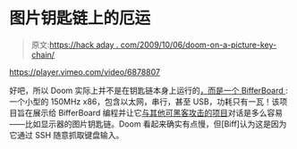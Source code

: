# 图片钥匙链上的厄运

> 原文:[https://hack aday . com/2009/10/06/doom-on-a-picture-key-chain/](https://hackaday.com/2009/10/06/doom-on-a-picture-key-chain/)

<https://player.vimeo.com/video/6878807>

</div> <p style="margin-bottom:0;">好吧，所以 Doom 实际上并不是在钥匙链本身上运行的<a href="http://www.noshbar.co.cc/biff/biffdoom.html" target="_blank">，而是一个</a><a href="http://bifferos.bizhat.com/" target="_blank"> BifferBoard </a>:一个小型的 150MHz x86，包含以太网，串行，甚至 USB，功耗只有一瓦！该项目旨在展示给 BifferBoard 编程并让它<a href="http://www.noshbar.co.cc/biff/" target="_blank">与其他可黑客攻击的项目</a>对话是多么容易——比如显示器的图片钥匙链。Doom 看起来确实有点慢，但[Biff]认为这是因为它通过 SSH 随意抓取键盘输入。</p> </body> </html>